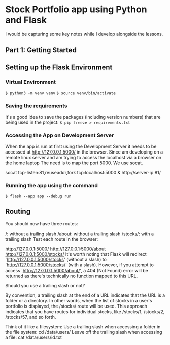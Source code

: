 # Stock Portfolio app using Python and Flask

I would be capturing some key notes while I develop alongside the lessons.

## Part 1: Getting Started

## Setting up the Flask Environment

### Virtual Environment
`$ python3 -m venv venv`
`$ source venv/bin/activate`

### Saving the requirements
It's a good idea to save the packages (including version numbers) that are being used in the project:
`$ pip freeze > requirements.txt`

### Accessing the App on Development Server

When the app is run at first using the Development Server it needs to be accessed at http://127.0.0.1:5000/ in the browser.
Since am developing on a remote linux server and am trying to access the localhost via a browser on the home laptop
The need is to map the port 5000. We use socat.

socat tcp-listen:81,reuseaddr,fork tcp:localhost:5000 &
http://server-ip:81/

### Running the app using the command
`$ flask --app app --debug run`

## Routing
You should now have three routes:

/: without a trailing slash
/about: without a trailing slash
/stocks/: with a trailing slash
Test each route in the browser:

http://127.0.0.1:5000/
http://127.0.0.1:5000/about
http://127.0.0.1:5000/stocks/
It's worth noting that Flask will redirect 'http://127.0.0.1:5000/stocks' (without a slash) to 'http://127.0.0.1:5000/stocks/' (with a slash). However, if you attempt to access 'http://127.0.0.1:5000/about/', a 404 (Not Found) error will be returned as there's technically no function mapped to this URL.

Should you use a trailing slash or not?

By convention, a trailing slash at the end of a URL indicates that the URL is a folder or a directory. In other words, when the list of stocks in a user's portfolio is displayed, the /stocks/ route will be used. This approach indicates that you have routes for individual stocks, like /stocks/1, /stocks/2, /stocks/57, and so forth.

Think of it like a filesystem:
Use a trailing slash when accessing a folder in the file system: cd /data/users/
Leave off the trailing slash when accessing a file: cat /data/users/id.txt

